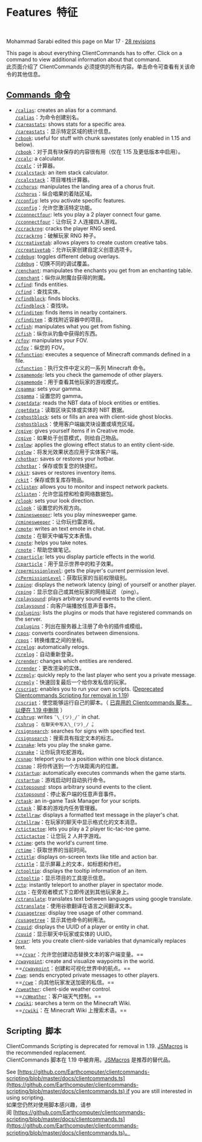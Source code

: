 # Features  特征

[](https://github.com/Earthcomputer/clientcommands/wiki/Features/_edit) [](https://github.com/Earthcomputer/clientcommands/wiki/_new)

Mohammad Sarabi edited this page on Mar 17 · [28 revisions](https://github.com/Earthcomputer/clientcommands/wiki/Features/_history)

This page is about everything ClientCommands has to offer. Click on a command to view additional information about that command.  
此页面介绍了 ClientCommands 必须提供的所有内容。单击命令可查看有关该命令的其他信息。

## [Commands  命令](https://github.com/Earthcomputer/clientcommands/wiki/features#commands)

- [`/calias`](https://github.com/Earthcomputer/clientcommands/wiki/calias): creates an alias for a command.  
    [`/calias`](https://github.com/Earthcomputer/clientcommands/wiki/calias)：为命令创建别名。
- [`/careastats`](https://github.com/Earthcomputer/clientcommands/wiki/careastats): shows stats for a specific area.  
    [`/careastats`](https://github.com/Earthcomputer/clientcommands/wiki/careastats)：显示特定区域的统计信息。
- [`/cbook`](https://github.com/Earthcomputer/clientcommands/wiki/cbook): useful for stuff with chunk savestates (only enabled in 1.15 and below).  
    [`/cbook`](https://github.com/Earthcomputer/clientcommands/wiki/cbook)：对于具有块保存的内容很有用（仅在 1.15 及更低版本中启用）。
- [`/ccalc`](https://github.com/Earthcomputer/clientcommands/wiki/ccalc): a calculator.  
    [`/ccalc`](https://github.com/Earthcomputer/clientcommands/wiki/ccalc)：计算器。
- [`/ccalcstack`](https://github.com/Earthcomputer/clientcommands/wiki/ccalcstack): an item stack calculator.  
    [`/ccalcstack`](https://github.com/Earthcomputer/clientcommands/wiki/ccalcstack)：项目堆栈计算器。
- [`/cchorus`](https://github.com/Earthcomputer/clientcommands/wiki/cchorus): manipulates the landing area of a chorus fruit.  
    [`/cchorus`](https://github.com/Earthcomputer/clientcommands/wiki/cchorus)：纵合唱果的着陆区域。
- [`/cconfig`](https://github.com/Earthcomputer/clientcommands/wiki/cconfig): lets you activate specific features.  
    [`/cconfig`](https://github.com/Earthcomputer/clientcommands/wiki/cconfig)：允许您激活特定功能。
- [`/cconnectfour`](https://github.com/Earthcomputer/clientcommands/wiki/cconnectfour): lets you play a 2 player connect four game.  
    [`/cconnectfour`](https://github.com/Earthcomputer/clientcommands/wiki/cconnectfour)：让你玩 2 人连接四人游戏。
- [`/ccrackrng`](https://github.com/Earthcomputer/clientcommands/wiki/ccrackrng): cracks the player RNG seed.  
    [`/ccrackrng`](https://github.com/Earthcomputer/clientcommands/wiki/ccrackrng)：破解玩家 RNG 种子。
- [`/ccreativetab`](https://github.com/Earthcomputer/clientcommands/wiki/ccreativetab): allows players to create custom creative tabs.  
    [`/ccreativetab`](https://github.com/Earthcomputer/clientcommands/wiki/ccreativetab)：允许玩家创建自定义创意选项卡。
- [`/cdebug`](https://github.com/Earthcomputer/clientcommands/wiki/cdebug): toggles different debug overlays.  
    [`/cdebug`](https://github.com/Earthcomputer/clientcommands/wiki/cdebug)：切换不同的调试覆盖。
- [`/cenchant`](https://github.com/Earthcomputer/clientcommands/wiki/cenchant): manipulates the enchants you get from an enchanting table.  
    [`/cenchant`](https://github.com/Earthcomputer/clientcommands/wiki/cenchant)：纵你从附魔台获得的附魔。
- [`/cfind`](https://github.com/Earthcomputer/clientcommands/wiki/cfind): finds entities.  
    [`/cfind`](https://github.com/Earthcomputer/clientcommands/wiki/cfind)：查找实体。
- [`/cfindblock`](https://github.com/Earthcomputer/clientcommands/wiki/cfindblock): finds blocks.  
    [`/cfindblock`](https://github.com/Earthcomputer/clientcommands/wiki/cfindblock)：查找块。
- [`/cfinditem`](https://github.com/Earthcomputer/clientcommands/wiki/cfinditem): finds items in nearby containers.  
    [`/cfinditem`](https://github.com/Earthcomputer/clientcommands/wiki/cfinditem)：查找附近容器中的项目。
- [`/cfish`](https://github.com/Earthcomputer/clientcommands/wiki/cfish): manipulates what you get from fishing.  
    [`/cfish`](https://github.com/Earthcomputer/clientcommands/wiki/cfish)：纵你从钓鱼中获得的东西。
- [`/cfov`](https://github.com/Earthcomputer/clientcommands/wiki/cfov): manipulates your FOV.  
    [`/cfov`](https://github.com/Earthcomputer/clientcommands/wiki/cfov)：纵您的 FOV。
- [`/cfunction`](https://github.com/Earthcomputer/clientcommands/wiki/cfunction): executes a sequence of Minecraft commands defined in a file.  
    [`/cfunction`](https://github.com/Earthcomputer/clientcommands/wiki/cfunction)：执行文件中定义的一系列 Minecraft 命令。
- [`/cgamemode`](https://github.com/Earthcomputer/clientcommands/wiki/cgamemode): lets you check the gamemode of other players.  
    [`/cgamemode`](https://github.com/Earthcomputer/clientcommands/wiki/cgamemode)：用于查看其他玩家的游戏模式。
- [`/cgamma`](https://github.com/Earthcomputer/clientcommands/wiki/cgamma): sets your gamma.  
    [`/cgamma`](https://github.com/Earthcomputer/clientcommands/wiki/cgamma)：设置您的 gamma。
- [`/cgetdata`](https://github.com/Earthcomputer/clientcommands/wiki/cgetdata): reads the NBT data of block entities or entities.  
    [`/cgetdata`](https://github.com/Earthcomputer/clientcommands/wiki/cgetdata)：读取区块实体或实体的 NBT 数据。
- [`/cghostblock`](https://github.com/Earthcomputer/clientcommands/wiki/cghostblock): sets or fills an area with client-side ghost blocks.  
    [`/cghostblock`](https://github.com/Earthcomputer/clientcommands/wiki/cghostblock)：使用客户端幽灵块设置或填充区域。
- [`/cgive`](https://github.com/Earthcomputer/clientcommands/wiki/cgive): gives yourself items if in Creative mode.  
    [`/cgive`](https://github.com/Earthcomputer/clientcommands/wiki/cgive)：如果处于创意模式，则给自己物品。
- [`/cglow`](https://github.com/Earthcomputer/clientcommands/wiki/cglow): applies the glowing effect status to an entity client-side.  
    [`/cglow`](https://github.com/Earthcomputer/clientcommands/wiki/cglow)：将发光效果状态应用于实体客户端。
- [`/chotbar`](https://github.com/Earthcomputer/clientcommands/wiki/chotbar): saves or restores your hotbar.  
    [`/chotbar`](https://github.com/Earthcomputer/clientcommands/wiki/chotbar)：保存或恢复您的快捷栏。
- [`/ckit`](https://github.com/Earthcomputer/clientcommands/wiki/ckit): saves or restores inventory items.  
    [`/ckit`](https://github.com/Earthcomputer/clientcommands/wiki/ckit)：保存或恢复库存物品。
- [`/clisten`](https://github.com/Earthcomputer/clientcommands/wiki/clisten): allows you to monitor and inspect network packets.  
    [`/clisten`](https://github.com/Earthcomputer/clientcommands/wiki/clisten)：允许您监控和检查网络数据包。
- [`/clook`](https://github.com/Earthcomputer/clientcommands/wiki/clook): sets your look direction.  
    [`/clook`](https://github.com/Earthcomputer/clientcommands/wiki/clook)：设置您的外观方向。
- [`/cminesweeper`](https://github.com/Earthcomputer/clientcommands/wiki/clook): lets you play minesweeper game.  
    [`/cminesweeper`](https://github.com/Earthcomputer/clientcommands/wiki/clook)：让你玩扫雷游戏。
- [`/cmote`](https://github.com/Earthcomputer/clientcommands/wiki/cmote): writes an text emote in chat.  
    [`/cmote`](https://github.com/Earthcomputer/clientcommands/wiki/cmote)：在聊天中编写文本表情。
- [`/cnote`](https://github.com/Earthcomputer/clientcommands/wiki/cnote): helps you take notes.  
    [`/cnote`](https://github.com/Earthcomputer/clientcommands/wiki/cnote)：帮助您做笔记。
- [`/cparticle`](https://github.com/Earthcomputer/clientcommands/wiki/cparticle): lets you display particle effects in the world.  
    [`/cparticle`](https://github.com/Earthcomputer/clientcommands/wiki/cparticle)：用于显示世界中的粒子效果。
- [`/cpermissionlevel`](https://github.com/Earthcomputer/clientcommands/wiki/cpermissionlevel): gets the player's current permission level.  
    [`/cPermissionLevel`](https://github.com/Earthcomputer/clientcommands/wiki/cpermissionlevel)：获取玩家的当前权限级别。
- [`/cping`](https://github.com/Earthcomputer/clientcommands/wiki/cping): displays the network latency (ping) of yourself or another player.  
    [`/cping`](https://github.com/Earthcomputer/clientcommands/wiki/cping)：显示您自己或其他玩家的网络延迟 （ping）。
- [`/cplaysound`](https://github.com/Earthcomputer/clientcommands/wiki/cplaysound): plays arbitrary sound events to the client.  
    [`/cplaysound`](https://github.com/Earthcomputer/clientcommands/wiki/cplaysound)：向客户端播放任意声音事件。
- [`/cplugins`](https://github.com/Earthcomputer/clientcommands/wiki/cplugins): lists the plugins or mods that have registered commands on the server.  
    [`/cplugins`](https://github.com/Earthcomputer/clientcommands/wiki/cplugins)：列出在服务器上注册了命令的插件或模组。
- [`/cpos`](https://github.com/Earthcomputer/clientcommands/wiki/cpos): converts coordinates between dimensions.  
    [`/cpos`](https://github.com/Earthcomputer/clientcommands/wiki/cpos)：转换维度之间的坐标。
- [`/crelog`](https://github.com/Earthcomputer/clientcommands/wiki/crelog): automatically relogs.  
    [`/crelog`](https://github.com/Earthcomputer/clientcommands/wiki/crelog)：自动重新登录。
- [`/crender`](https://github.com/Earthcomputer/clientcommands/wiki/crender): changes which entities are rendered.  
    [`/crender`](https://github.com/Earthcomputer/clientcommands/wiki/crender)：更改渲染的实体。
- [`/creply`](https://github.com/Earthcomputer/clientcommands/wiki/creply): quickly reply to the last player who sent you a private message.  
    [`/creply`](https://github.com/Earthcomputer/clientcommands/wiki/creply)：快速回复最后一个给你发私信的玩家。
- [`/cscript`](https://github.com/Earthcomputer/clientcommands/wiki/cscript): enables you to run your own scripts. ([Deprecated Clientcommands Scripting for removal in 1.19](https://github.com/Earthcomputer/clientcommands/releases/tag/v2.6.5))  
    [`/cscript`](https://github.com/Earthcomputer/clientcommands/wiki/cscript)：使您能够运行自己的脚本。（ [已弃用的 Clientcommands 脚本，以便在 1.19 中删除](https://github.com/Earthcomputer/clientcommands/releases/tag/v2.6.5) ）
- [`/cshrug`](https://github.com/Earthcomputer/clientcommands/wiki/cshrug): writes `¯\_(ツ)_/¯` in chat.  
    [`/cshrug`](https://github.com/Earthcomputer/clientcommands/wiki/cshrug)： `在聊天中写入̄\_(ツ)_/ ̄`。
- [`/csignsearch`](https://github.com/Earthcomputer/clientcommands/wiki/csignsearch): searches for signs with specified text.  
    [`/csignsearch`](https://github.com/Earthcomputer/clientcommands/wiki/csignsearch)：搜索具有指定文本的标志。
- [`/csnake`](https://github.com/Earthcomputer/clientcommands/wiki/csnake): lets you play the snake game.  
    [`/csnake`](https://github.com/Earthcomputer/clientcommands/wiki/csnake)：让你玩贪吃蛇游戏。
- [`/csnap`](https://github.com/Earthcomputer/clientcommands/wiki/csnap): teleport you to a position within one block distance.  
    [`/csnap`](https://github.com/Earthcomputer/clientcommands/wiki/csnap)：将你传送到一个方块距离内的位置。
- [`/cstartup`](https://github.com/Earthcomputer/clientcommands/wiki/cstartup): automatically executes commands when the game starts.  
    [`/cstartup`](https://github.com/Earthcomputer/clientcommands/wiki/cstartup)：游戏启动时自动执行命令。
- [`/cstopsound`](https://github.com/Earthcomputer/clientcommands/wiki/cstopsound): stops arbitrary sound events to the client.  
    [`/cstopsound`](https://github.com/Earthcomputer/clientcommands/wiki/cstopsound)：停止客户端的任意声音事件。
- [`/ctask`](https://github.com/Earthcomputer/clientcommands/wiki/ctask): an in-game Task Manager for your scripts.  
    [`/ctask`](https://github.com/Earthcomputer/clientcommands/wiki/ctask)：脚本的游戏内任务管理器。
- [`/ctellraw`](https://github.com/Earthcomputer/clientcommands/wiki/ctellraw): displays a formatted text message in the player's chat.  
    [`/ctellraw`](https://github.com/Earthcomputer/clientcommands/wiki/ctellraw)：在玩家的聊天中显示格式化的文本消息。
- [`/ctictactoe`](https://github.com/Earthcomputer/clientcommands/wiki/ctictactoe): lets you play a 2 player tic-tac-toe game.  
    [`/ctictactoe`](https://github.com/Earthcomputer/clientcommands/wiki/ctictactoe)：让您玩 2 人井字游戏。
- [`/ctime`](https://github.com/Earthcomputer/clientcommands/wiki/ctime): gets the world's current time.  
    [`/ctime`](https://github.com/Earthcomputer/clientcommands/wiki/ctime)：获取世界的当前时间。
- [`/ctitle`](https://github.com/Earthcomputer/clientcommands/wiki/ctitle): displays on-screen texts like title and action bar.  
    [`/ctitle`](https://github.com/Earthcomputer/clientcommands/wiki/ctitle)：显示屏幕上的文本，如标题和作栏。
- [`/ctooltip`](https://github.com/Earthcomputer/clientcommands/wiki/ctooltip): displays the tooltip information of an item.  
    [`/ctooltip`](https://github.com/Earthcomputer/clientcommands/wiki/ctooltip)：显示项目的工具提示信息。
- [`/ctp`](https://github.com/Earthcomputer/clientcommands/wiki/ctp): instantly teleport to another player in spectator mode.  
    [`/ctp`](https://github.com/Earthcomputer/clientcommands/wiki/ctp)：在旁观者模式下立即传送到其他玩家身上。
- [`/ctranslate`](https://github.com/Earthcomputer/clientcommands/wiki/ctranslate): translates text between languages using google translate.  
    [`/ctranslate`](https://github.com/Earthcomputer/clientcommands/wiki/ctranslate)：使用谷歌翻译在语言之间翻译文本。
- [`/cusagetree`](https://github.com/Earthcomputer/clientcommands/wiki/cusagetree): display tree usage of other command.  
    [`/cusagetree`](https://github.com/Earthcomputer/clientcommands/wiki/cusagetree)：显示其他命令的树用法。
- [`/cuuid`](https://github.com/Earthcomputer/clientcommands/wiki/cuuid): displays the UUID of a player or entity in chat.  
    [`/cuuid`](https://github.com/Earthcomputer/clientcommands/wiki/cuuid)：显示聊天中玩家或实体的 UUID。
- [`/cvar`](https://github.com/Earthcomputer/clientcommands/wiki/cvar): lets you create client-side variables that dynamically replaces text.  
    ==[`/cvar`](https://github.com/Earthcomputer/clientcommands/wiki/cvar)：允许您创建动态替换文本的客户端变量。==
- [`/cwaypoint`](https://github.com/Earthcomputer/clientcommands/wiki/cwaypoint): create and visualize waypoints in the world.  
    ==[`/cwaypoint`](https://github.com/Earthcomputer/clientcommands/wiki/cwaypoint)：创建和可视化世界中的航点。==
- [`/cwe`](https://github.com/Earthcomputer/clientcommands/wiki/cwe): sends encrypted private messages to other players.  
    ==[`/cwe`](https://github.com/Earthcomputer/clientcommands/wiki/cwe)：向其他玩家发送加密的私信。==
- [`/cweather`](https://github.com/Earthcomputer/clientcommands/wiki/cweather): client-side weather control.  
    ==[`/cWeather`](https://github.com/Earthcomputer/clientcommands/wiki/cweather)：客户端天气控制。==
- [`/cwiki`](https://github.com/Earthcomputer/clientcommands/wiki/cwiki): searches a term on the Minecraft Wiki.  
    ==[`/cwiki`](https://github.com/Earthcomputer/clientcommands/wiki/cwiki)：在 Minecraft Wiki 上搜索术语。==

## Scripting  脚本

[](https://github.com/Earthcomputer/clientcommands/wiki/features#scripting)

ClientCommands Scripting is deprecated for removal in 1.19. [JSMacros](https://github.com/wagyourtail/JSMacros) is the recommended replacement.  
ClientCommands 脚本在 1.19 中被弃用。[JSMacros](https://github.com/wagyourtail/JSMacros) 是推荐的替代品。

See [https://github.com/Earthcomputer/clientcommands-scripting/blob/master/docs/clientcommands.ts](https://github.com/Earthcomputer/clientcommands-scripting/blob/master/docs/clientcommands.ts) if you are still interested in using scripting.  
如果您仍然对使用脚本感兴趣，请参阅 [https://github.com/Earthcomputer/clientcommands-scripting/blob/master/docs/clientcommands.ts](https://github.com/Earthcomputer/clientcommands-scripting/blob/master/docs/clientcommands.ts)。